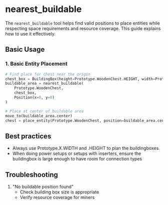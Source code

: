 # nearest_buildable

The `nearest_buildable` tool helps find valid positions to place entities while respecting space requirements and resource coverage. This guide explains how to use it effectively.

## Basic Usage

### 1. Basic Entity Placement
```python
# Find place for chest near the origin
chest_box = BuildingBox(height=Prototype.WoodenChest.HEIGHT, width=Prototype.WoodenChest.WIDTH)
buildable_area = nearest_buildable(
    Prototype.WoodenChest,
    chest_box,
    Position(x=0, y=0)
)

# Place at center of buildable area
move_to(buildable_area.center)
chest = place_entity(Prototype.WoodenChest, position=buildable_area.center)
```

## Best practices
- Always use Prototype.X.WIDTH and .HEIGHT to plan the buildingboxes
- When doing power setups or setups with inserters, ensure the buildingbox is large enough to have room for connection types

## Troubleshooting

1. "No buildable position found"
   - Check building box size is appropriate
   - Verify resource coverage for miners